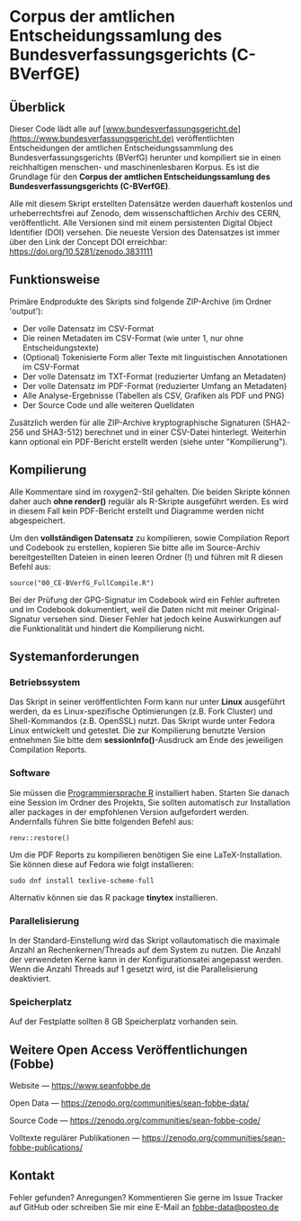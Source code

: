 # Corpus der amtlichen Entscheidungssamlung des Bundesverfassungsgerichts (C-BVerfGE)


## Überblick

Dieser Code lädt alle auf [www.bundesverfassungsgericht.de](https://www.bundesverfassungsgericht.de) veröffentlichten Entscheidungen der amtlichen Entscheidungssammlung des Bundesverfassungsgerichts (BVerfG) herunter und kompiliert sie in einen reichhaltigen menschen- und maschinenlesbaren Korpus. Es ist die Grundlage für den **Corpus der amtlichen Entscheidungssamlung des Bundesverfassungsgerichts (C-BVerfGE)**.

Alle mit diesem Skript erstellten Datensätze werden dauerhaft kostenlos und urheberrechtsfrei auf Zenodo, dem wissenschaftlichen Archiv des CERN, veröffentlicht. Alle Versionen sind mit einem persistenten Digital Object Identifier (DOI) versehen. Die neueste Version des Datensatzes ist immer über den Link der Concept DOI erreichbar: <https://doi.org/10.5281/zenodo.3831111>


##  Funktionsweise

Primäre Endprodukte des Skripts sind folgende ZIP-Archive (im Ordner 'output'):

-  Der volle Datensatz im CSV-Format
-  Die reinen Metadaten im CSV-Format (wie unter 1, nur ohne Entscheidungstexte)
-  (Optional) Tokenisierte Form aller Texte mit linguistischen Annotationen im CSV-Format
-  Der volle Datensatz im TXT-Format (reduzierter Umfang an Metadaten)
-  Der volle Datensatz im PDF-Format (reduzierter Umfang an Metadaten)
-  Alle Analyse-Ergebnisse (Tabellen als CSV, Grafiken als PDF und PNG)
-  Der Source Code und alle weiteren Quelldaten


Zusätzlich werden für alle ZIP-Archive kryptographische Signaturen (SHA2-256 und SHA3-512) berechnet und in einer CSV-Datei hinterlegt. Weiterhin kann optional ein PDF-Bericht erstellt werden (siehe unter "Kompilierung").



## Kompilierung

Alle Kommentare sind im roxygen2-Stil gehalten. Die beiden Skripte können daher auch **ohne render()** regulär als R-Skripte ausgeführt werden. Es wird in diesem Fall kein PDF-Bericht erstellt und Diagramme werden nicht abgespeichert.
 
Um den **vollständigen Datensatz** zu kompilieren, sowie Compilation Report und Codebook zu erstellen, kopieren Sie bitte alle im Source-Archiv bereitgestellten Dateien in einen leeren Ordner (!) und führen mit R diesen Befehl aus:


```
source("00_CE-BVerfG_FullCompile.R")
```

Bei der Prüfung der GPG-Signatur im Codebook wird ein Fehler auftreten und im Codebook dokumentiert, weil die Daten nicht mit meiner Original-Signatur versehen sind. Dieser Fehler hat jedoch keine Auswirkungen auf die Funktionalität und hindert die Kompilierung nicht.


## Systemanforderungen

### Betriebssystem

Das Skript in seiner veröffentlichten Form kann nur unter **Linux** ausgeführt werden, da es Linux-spezifische Optimierungen (z.B. Fork Cluster) und Shell-Kommandos (z.B. OpenSSL) nutzt. Das Skript wurde unter Fedora Linux entwickelt und getestet. Die zur Kompilierung benutzte Version entnehmen Sie bitte dem **sessionInfo()**-Ausdruck am Ende des jeweiligen Compilation Reports.

### Software

Sie müssen die [Programmiersprache R](https://www.r-project.org/) installiert haben. Starten Sie danach eine Session im Ordner des Projekts, Sie sollten automatisch zur Installation aller packages in der empfohlenen Version aufgefordert werden. Andernfalls führen Sie bitte folgenden Befehl aus:

```
renv::restore()
```

Um die PDF Reports zu kompilieren benötigen Sie eine LaTeX-Installation. Sie können diese auf Fedora wie folgt installieren:

```
sudo dnf install texlive-scheme-full
```

Alternativ können sie das R package **tinytex** installieren.



### Parallelisierung

In der Standard-Einstellung wird das Skript vollautomatisch die maximale Anzahl an Rechenkernen/Threads auf dem System zu nutzen. Die Anzahl der verwendeten Kerne kann in der Konfigurationsatei angepasst werden. Wenn die Anzahl Threads auf 1 gesetzt wird, ist die Parallelisierung deaktiviert.

### Speicherplatz

Auf der Festplatte sollten 8 GB Speicherplatz vorhanden sein.


 

## Weitere Open Access Veröffentlichungen (Fobbe)

Website — https://www.seanfobbe.de

Open Data  —  https://zenodo.org/communities/sean-fobbe-data/

Source Code  —  https://zenodo.org/communities/sean-fobbe-code/

Volltexte regulärer Publikationen  —  https://zenodo.org/communities/sean-fobbe-publications/



## Kontakt

Fehler gefunden? Anregungen? Kommentieren Sie gerne im Issue Tracker auf GitHub oder schreiben Sie mir eine E-Mail an [fobbe-data@posteo.de](fobbe-data@posteo.de)
